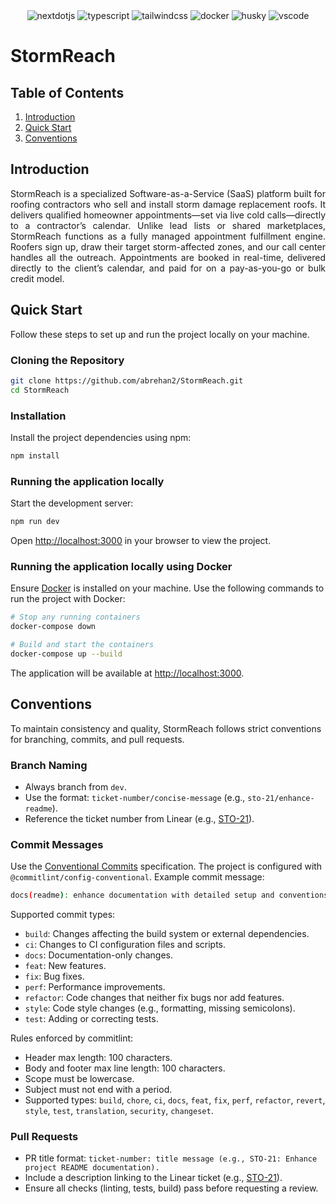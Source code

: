 <div align="center">
    <img src="https://img.shields.io/badge/-Next_JS-black?style=for-the-badge&logoColor=white&logo=nextdotjs&color=000000" alt="nextdotjs" />
    <img src="https://img.shields.io/badge/-TypeScript-black?style=for-the-badge&logoColor=white&logo=typescript&color=3178C6" alt="typescript" />
    <img src="https://img.shields.io/badge/-Tailwind_CSS-black?style=for-the-badge&logo=tailwindcss&logoColor=white&color=06B6D4" alt="tailwindcss" />
    <img src="https://img.shields.io/badge/-Docker-black?style=for-the-badge&logoColor=white&logo=docker&color=2496ED" alt="docker" />
    <img src="https://img.shields.io/badge/-Husky-black?style=for-the-badge&logoColor=white&logo=husky&color=29C88E" alt="husky" />
    <img src="https://img.shields.io/badge/-VS%20Code-black?style=for-the-badge&logoColor=white&logo=visual-studio-code&color=007ACC" alt="vscode" />
</div>

# StormReach

## <a name="table">Table of Contents</a>

1. [Introduction](#introduction)
2. [Quick Start](#quick-start)
3. [Conventions](#conventions)

## <a name="introduction">Introduction</a>

<div align="justify">
StormReach is a specialized Software-as-a-Service (SaaS) platform built for roofing contractors who sell and install storm damage replacement roofs. It delivers qualified homeowner appointments—set via live cold calls—directly to a contractor’s calendar. Unlike lead lists or shared marketplaces, StormReach functions as a fully managed appointment fulfillment engine. Roofers sign up, draw their target storm-affected zones, and our call center handles all the outreach. Appointments are booked in real-time, delivered directly to the client’s calendar, and paid for on a pay-as-you-go or bulk credit model.
</div>

## <a name="quick-start">Quick Start</a>

Follow these steps to set up and run the project locally on your machine.

### Cloning the Repository

```bash
git clone https://github.com/abrehan2/StormReach.git
cd StormReach
```

### Installation

Install the project dependencies using npm:

```bash
npm install
```

### Running the application locally

Start the development server:

```bash
npm run dev
```

Open [http://localhost:3000](http://localhost:3000) in your browser to view the project.

### Running the application locally using Docker

Ensure [Docker](https://www.docker.com/) is installed on your machine. Use the following commands to run the project with Docker:

```bash
# Stop any running containers
docker-compose down

# Build and start the containers
docker-compose up --build
```

The application will be available at [http://localhost:3000](http://localhost:3000).


## <a name="conventions">Conventions</a>

To maintain consistency and quality, StormReach follows strict conventions for branching, commits, and pull requests.

### Branch Naming

- Always branch from `dev`.
- Use the format: `ticket-number/concise-message` (e.g., `sto-21/enhance-readme`).
- Reference the ticket number from Linear (e.g., [STO-21](https://linear.app/stormreach/issue/STO-21/update-project-readme-documentation)).

### Commit Messages

Use the [Conventional Commits](https://www.conventionalcommits.org/) specification. The project is configured with `@commitlint/config-conventional`. Example commit message:

```bash
docs(readme): enhance documentation with detailed setup and conventions
```

Supported commit types:

- `build`: Changes affecting the build system or external dependencies.
- `ci`: Changes to CI configuration files and scripts.
- `docs`: Documentation-only changes.
- `feat`: New features.
- `fix`: Bug fixes.
- `perf`: Performance improvements.
- `refactor`: Code changes that neither fix bugs nor add features.
- `style`: Code style changes (e.g., formatting, missing semicolons).
- `test`: Adding or correcting tests.

Rules enforced by commitlint:

- Header max length: 100 characters.
- Body and footer max line length: 100 characters.
- Scope must be lowercase.
- Subject must not end with a period.
- Supported types: `build`, `chore`, `ci`, `docs`, `feat`, `fix`, `perf`, `refactor`, `revert`, `style`, `test`, `translation`, `security`, `changeset`.

### Pull Requests

- PR title format: `ticket-number: title message (e.g., STO-21: Enhance project README documentation).`
- Include a description linking to the Linear ticket (e.g., [STO-21](https://linear.app/stormreach/issue/STO-21/update-project-readme-documentation)).
- Ensure all checks (linting, tests, build) pass before requesting a review.
